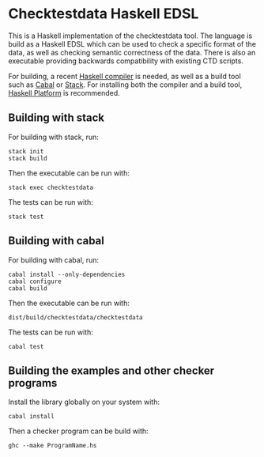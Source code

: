 # Checktestdata Haskell EDSL

This is a Haskell implementation of the checktestdata tool. The language is build as a Haskell EDSL which can be used to check a specific format of the data, as well as checking semantic correctness of the data. There is also an executable providing backwards compatibility with existing CTD scripts.

For building, a recent [Haskell compiler](https://www.haskell.org/ghc/) is needed, as well as a build tool such as [Cabal](https://www.haskell.org/cabal/) or [Stack](https://www.haskellstack.org/). For installing both the compiler and a build tool, [Haskell Platform](https://www.haskell.org/platform/) is recommended.

## Building with stack

For building with stack, run:
```
stack init
stack build
```

Then the executable can be run with:
```
stack exec checktestdata
```

The tests can be run with:
```
stack test
```

## Building with cabal

For building with cabal, run:
```
cabal install --only-dependencies
cabal configure
cabal build
```

Then the executable can be run with:
```
dist/build/checktestdata/checktestdata
```

The tests can be run with:
```
cabal test
```

## Building the examples and other checker programs

Install the library globally on your system with:
```
cabal install
```

Then a checker program can be build with:
```
ghc --make ProgramName.hs
```

